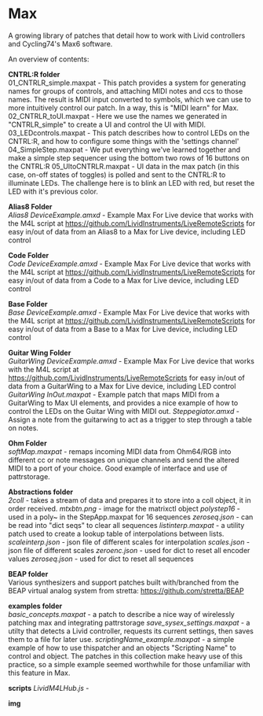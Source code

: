 Max
===

A growing library of patches that detail how to work with Livid controllers and Cycling74's Max6 software.

An overview of contents:

<b>CNTRL:R folder</b><br>
01_CNTRLR_simple.maxpat - This patch provides a system for generating names for groups of controls, and attaching MIDI notes and ccs to those names. The result is MIDI input converted to symbols, which we can use to more intuitively control our patch. In a way, this is "MIDI learn" for Max.
02_CNTRLR_toUI.maxpat - Here we use the names we generated in "CNTRLR_simple" to create a UI and control the UI with MIDI.
03_LEDcontrols.maxpat - This patch describes how to control LEDs on the CNTRL:R, and how to configure some things with the 'settings channel'
04_SimpleStep.maxpat - We put everything we've learned together and make a simple step sequencer using the bottom two rows of 16 buttons on the CNTRL:R
05_UItoCNTRLR.maxpat - UI data in the max patch (in this case, on-off states of toggles) is polled and sent to the CNTRL:R to illuminate LEDs. The challenge here is to blink an LED with red, but reset the LED with it's previous color.

<b>Alias8 Folder</b><br>
<i>Alias8 DeviceExample.amxd</i> - Example Max For Live device that works with the M4L script at https://github.com/LividInstruments/LiveRemoteScripts for easy in/out of data from an Alias8 to a Max for Live device, including LED control

<b>Code Folder</b><br>
<i>Code DeviceExample.amxd</i> - Example Max For Live device that works with the M4L script at https://github.com/LividInstruments/LiveRemoteScripts for easy in/out of data from a Code to a Max for Live device, including LED control

<b>Base Folder</b><br>
<i>Base DeviceExample.amxd</i> - Example Max For Live device that works with the M4L script at https://github.com/LividInstruments/LiveRemoteScripts for easy in/out of data from a Base to a Max for Live device, including LED control

<b>Guitar Wing Folder</b><br>
<i>GuitarWing DeviceExample.amxd</i> - Example Max For Live device that works with the M4L script at https://github.com/LividInstruments/LiveRemoteScripts for easy in/out of data from a GuitarWing to a Max for Live device, including LED control
<i>GuitarWing InOut.maxpat</i> - Example patch that maps MIDI from a GuitarWing to Max UI elements, and provides a nice example of how to control the LEDs on the Guitar Wing with MIDI out.
<i>Steppegiator.amxd</i> - Assign a note from the guitarwing to act as a trigger to step through a table on notes. 

<b>Ohm Folder</b><br>
<i>softMap.maxpat</i> - remaps incoming MIDI data from Ohm64/RGB into different cc or note messages on unique channels and send the altered MIDI to a port of your choice. Good example of interface and use of pattrstorage.

<b>Abstractions folder</b><br>
<i>2coll</i> - takes a stream of data and prepares it to store into a coll object, it in order received.
<i>mtxbtn.png</i> - image for the matrixctl object
<i>polystep16</i> - used in a poly~ in the StepApp.maxpat for 16 sequences
<i>zeroseq.json</i> - can be read into "dict seqs" to clear all sequences
<i>listinterp.maxpat</i> - a utility patch used to create a lookup table of interpolations between lists.
<i>scaleinterp.json</i> - json file of different scales for interpolation
<i>scales.json</i> - json file of different scales
<i>zeroenc.json</i> - used for dict to reset all encoder values
<i>zeroseq.json</i> - used for dict to reset all sequences

<b>BEAP folder</b><br>
Various synthesizers and support patches built with/branched from the BEAP virtual analog system from stretta: https://github.com/stretta/BEAP

<b>examples folder</b><br>
<i>basic_concepts.maxpat</i> - a patch to describe a nice way of wirelessly patching max and integrating pattrstorage
<i>save_sysex_settings.maxpat</i> - a utilty that detects a Livid controller, requests its current settings, then saves them to a file for later use.
<i>scriptingName_example.maxpat</i> - a simple example of how to use thispatcher and an objects "Scripting Name" to control and object. The patches in this collection make heavy use of this practice, so a simple example seemed worthwhile for those unfamiliar with this feature in Max.

<b>scripts</b>
<i>LividM4LHub.js</i> - 

<b>img</b>
